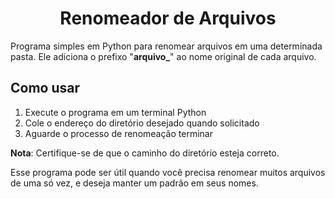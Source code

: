 # <center> Renomeador de Arquivos </center>

Programa simples em Python para renomear arquivos em uma determinada pasta. Ele adiciona o prefixo "**arquivo_**" ao nome original de cada arquivo.

## Como usar
1. Execute o programa em um terminal Python
2. Cole o endereço do diretório desejado quando solicitado
3. Aguarde o processo de renomeação terminar

**Nota**: Certifique-se de que o caminho do diretório esteja correto.

Esse programa pode ser útil quando você precisa renomear muitos arquivos de uma só vez, e deseja manter um padrão em seus nomes.

 
